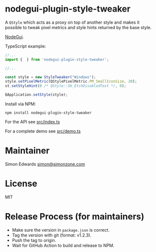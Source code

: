 # nodegui-plugin-style-tweaker

A `QStyle` which acts as a proxy on top of another style and makes it possible to tweak pixel metrics and style hints returned by the base style.


[NodeGui](https://github.com/nodegui/nodegui).

TypeScript example:

```typescript
//...
import {  } from 'nodegui-plugin-style-tweaker';

//...

const style = new StyleTweaker("Windows");
style.setPixelMetric(QStylePixelMetric.PM_SmallIconSize, 20);
st.setStyleHint(0 /* QStyle::SH_EtchDisabledText */, 0);

QApplication.setStyle(style);

```


Install via NPM:

```
npm install nodegui-plugin-style-tweaker
```

For the API see [src/index.ts](src/index.ts)

For a complete demo see [src/demo.ts](src/demo.ts)

# Maintainer

Simon Edwards <simon@simonzone.com>

# License

MIT

# Release Process (for maintainers)

* Make sure the version in `package.json` is correct.
* Tag the version with git (format: v1.2.3).
* Push the tag to origin.
* Wait for GitHub Action to build and release to NPM.
